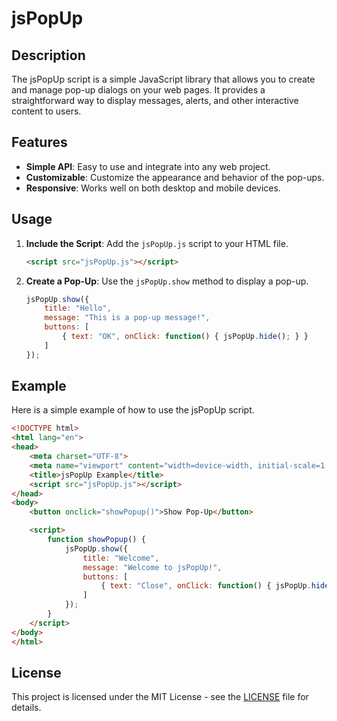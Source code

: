 # jsPopUp

## Description
The jsPopUp script is a simple JavaScript library that allows you to create and manage pop-up dialogs on your web pages. It provides a straightforward way to display messages, alerts, and other interactive content to users.

## Features
- **Simple API**: Easy to use and integrate into any web project.
- **Customizable**: Customize the appearance and behavior of the pop-ups.
- **Responsive**: Works well on both desktop and mobile devices.

## Usage
1. **Include the Script**: Add the `jsPopUp.js` script to your HTML file.
   ```html
   <script src="jsPopUp.js"></script>
   ```

2. **Create a Pop-Up**: Use the `jsPopUp.show` method to display a pop-up.
   ```javascript
   jsPopUp.show({
       title: "Hello",
       message: "This is a pop-up message!",
       buttons: [
           { text: "OK", onClick: function() { jsPopUp.hide(); } }
       ]
   });
   ```

## Example
Here is a simple example of how to use the jsPopUp script.

```html
<!DOCTYPE html>
<html lang="en">
<head>
    <meta charset="UTF-8">
    <meta name="viewport" content="width=device-width, initial-scale=1.0">
    <title>jsPopUp Example</title>
    <script src="jsPopUp.js"></script>
</head>
<body>
    <button onclick="showPopup()">Show Pop-Up</button>

    <script>
        function showPopup() {
            jsPopUp.show({
                title: "Welcome",
                message: "Welcome to jsPopUp!",
                buttons: [
                    { text: "Close", onClick: function() { jsPopUp.hide(); } }
                ]
            });
        }
    </script>
</body>
</html>
```

## License
This project is licensed under the MIT License - see the [LICENSE](LICENSE) file for details.